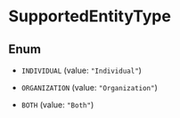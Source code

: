 

# SupportedEntityType

## Enum


* `INDIVIDUAL` (value: `"Individual"`)

* `ORGANIZATION` (value: `"Organization"`)

* `BOTH` (value: `"Both"`)



